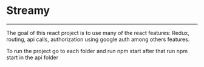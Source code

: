 # **Streamy** 

---
The goal of this react project is to use many of the react features: Redux, routing, api calls, authorization using google auth among others features.

To run the project go to each folder and run npm start after that run npm start in the api folder 